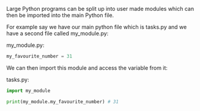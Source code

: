 Large Python programs can be split up into user made modules which can then be imported into the main Python file.

For example say we have our main python file which is tasks.py and we have a second file called my_module.py:

my_module.py:
```python
my_favourite_number = 31
```

We can then import this module and access the variable from it:

tasks.py:
```python
import my_module

print(my_module.my_favourite_number) # 31
```

